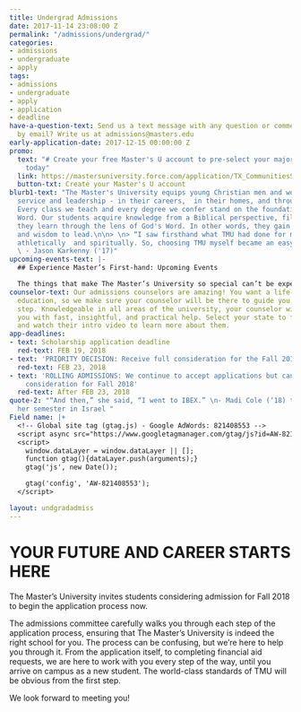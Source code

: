```yaml
---
title: Undergrad Admissions
date: 2017-11-14 23:08:00 Z
permalink: "/admissions/undergrad/"
categories:
- admissions
- undergraduate
- apply
tags:
- admissions
- undergraduate
- apply
- application
- deadline
have-a-question-text: Send us a text message with any question or comments. Prefer
  by email? Write us at admissions@masters.edu
early-application-date: 2017-12-15 00:00:00 Z
promo:
  text: "# Create your free Master's U account to pre-select your major and preferences
    today"
  link: https://mastersuniversity.force.com/application/TX_CommunitiesSelfReg?startURL=%2Fapplication%2FTargetX_Portal__PB
  button-txt: Create your Master's U account
blurb1-text: "The Master's University equips young Christian men and women for spiritual
  service and leadership - in their careers,  in their homes, and through their ministries.
  Every class we teach and every degree we confer stand on the foundation of God's
  Word. Our students acquire knowledge from a Biblical perspective, filtering everything
  they learn through the lens of God's Word. In other words, they gain wisdom to serve
  and wisdom to lead.\n\n> \n> “I saw firsthand what TMU had done for my brother academically,
  athletically  and spiritually. So, choosing TMU myself became an easy decision.”
  \ - Jason Karkenny ('17)"
upcoming-events-text: |-
  ## Experience Master’s First-hand: Upcoming Events

  The things that make The Master’s University so special can’t be experienced on your computer… you’ve got to see it for yourself! Our beautiful, ranch-style campus nestled in a Southern-California canyon (just 30 miles from Los Angeles) can be experienced in a few ways. You are welcome to schedule a personal tour and visit at your availability, sign up for a group visit with your family and friends, or join us for one of our many visit days. Let us know when you are coming, we’re excited to welcome you!
counselor-text: Our admissions counselors are amazing! You want a life-changing TMU
  education, so we make sure your counselor will be there to guide you through each
  step. Knowledgeable in all areas of the university, your counselor will provide
  you with fast, insightful, and practical help. Select your state to find your counselor-
  and watch their intro video to learn more about them.
app-deadlines:
- text: Scholarship application deadline
  red-text: FEB 19, 2018
- text: 'PRIORITY DECISION: Receive full consideration for the Fall 2018 semester'
  red-text: FEB 23, 2018
- text: 'ROLLING ADMISSIONS: We continue to accept applications but cannot guarantee
    consideration for Fall 2018'
  red-text: After FEB 23, 2018
quote-2: "“And then,” she said, “I went to IBEX.” \n- Madi Cole (‘18) talks about
  her semester in Israel "
Field name: |+
  <!-- Global site tag (gtag.js) - Google AdWords: 821408553 -->
  <script async src="https://www.googletagmanager.com/gtag/js?id=AW-821408553"></script>
  <script>
    window.dataLayer = window.dataLayer || [];
    function gtag(){dataLayer.push(arguments);}
    gtag('js', new Date());

    gtag('config', 'AW-821408553');
  </script>

layout: undgradadmiss
---
```


# YOUR FUTURE AND CAREER STARTS HERE

The Master’s University invites students considering admission for Fall 2018 to begin the application process now.

The admissions committee carefully walks you through each step of the application process, ensuring that The Master’s University is indeed the right school for you. The process can be confusing, but we’re here to help you through it. From the application itself, to completing financial aid requests, we are here to work with you every step of the way, until you arrive on campus as a new student. The world-class standards of TMU will be obvious from the first step.

We look forward to meeting you!